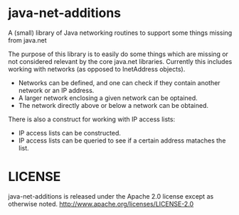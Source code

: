 java-net-additions
==================

A (small) library of Java networking routines to support some things missing from java.net

The purpose of this library is to easily do some things which are missing or not considered relevant by the core java.net libraries. 
Currently this includes working with networks (as opposed to InetAddress objects). 

* Networks can be defined, and one can check if they contain another network or an IP address.
* A larger network enclosing a given network can be optained. 
* The network directly above or below a network can be obtained. 

There is also a construct for working with IP access lists:
* IP access lists can be constructed. 
* IP access lists can be queried to see if a certain address mataches the list. 


LICENSE
=======
java-net-additions is released under the Apache 2.0 license except as otherwise noted.
http://www.apache.org/licenses/LICENSE-2.0
